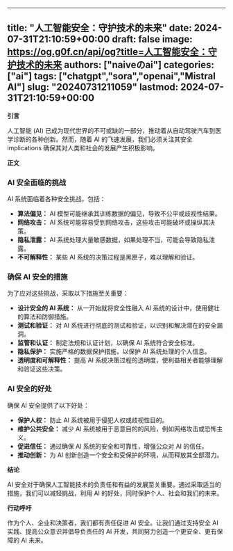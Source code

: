 
---
title: "人工智能安全：守护技术的未来"
date: 2024-07-31T21:10:59+00:00
draft: false
image: https://og.g0f.cn/api/og?title=人工智能安全：守护技术的未来
authors: ["naiveのai"]
categories: ["ai"]
tags: ["chatgpt","sora","openai","Mistral AI"]
slug: "20240731211059"
lastmod: 2024-07-31T21:10:59+00:00
---
**引言**

人工智能 (AI) 已成为现代世界的不可或缺的一部分，推动着从自动驾驶汽车到医学诊断的各种创新。然而，随着 AI 的飞速发展，我们必须关注其安全 implications 确保其对人类和社会的发展产生积极影响。

**正文**

### AI 安全面临的挑战

AI 系统面临着各种安全挑战，包括：

- **算法偏见：** AI 模型可能继承其训练数据的偏见，导致不公平或歧视性结果。
- **网络攻击：** AI 系统可能容易受到网络攻击，这些攻击可能破坏或操纵其决策。
- **隐私泄露：** AI 系统处理大量敏感数据，如果处理不当，可能会导致隐私泄露。
- **不可解释性：** 某些 AI 系统的决策过程是黑匣子，难以理解和验证。

### 确保 AI 安全的措施

为了应对这些挑战，采取以下措施至关重要：

- **设计安全的 AI 系统：** 从一开始就将安全性融入 AI 系统的设计中，使用健壮的算法和防御措施。
- **测试和验证：** 对 AI 系统进行彻底的测试和验证，以识别和解决潜在的安全漏洞。
- **监管和认证：** 制定法规和认证计划，以确保 AI 系统符合安全标准。
- **隐私保护：** 实施严格的数据保护措施，以保护 AI 系统处理的个人信息。
- **透明度和可解释性：** 提高 AI 系统决策过程的透明度，使利益相关者能够理解和验证这些决策。

### AI 安全的好处

确保 AI 安全提供了以下好处：

- **保护人权：** 防止 AI 系统被用于侵犯人权或歧视性目的。
- **维护公共安全：** 减少 AI 系统被用于恶意目的的风险，例如网络攻击或恐怖主义。
- **促进信任：** 通过确保 AI 系统的安全和可靠性，增强公众对 AI 的信任。
- **推动创新：** 为 AI 创新创造一个安全和受保护的环境，从而释放其全部潜力。

**结论**

AI 安全对于确保人工智能技术的负责任和有益的发展至关重要。通过采取适当的措施，我们可以减轻挑战，利用 AI 的好处，同时保护个人、社会和我们的未来。

**行动呼吁**

作为个人、企业和决策者，我们都有责任促进 AI 安全。让我们通过支持安全 AI 实践、提高公众意识并倡导负责任的 AI 开发，共同努力创造一个更安全、更有保障的 AI 未来。